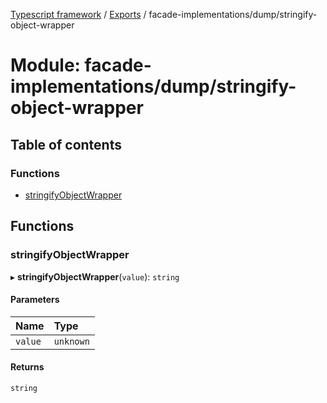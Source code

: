 [Typescript framework](../index.md) / [Exports](../modules.md) / facade-implementations/dump/stringify-object-wrapper

# Module: facade-implementations/dump/stringify-object-wrapper

## Table of contents

### Functions

- [stringifyObjectWrapper](facade_implementations_dump_stringify_object_wrapper.md#stringifyobjectwrapper)

## Functions

### stringifyObjectWrapper

▸ **stringifyObjectWrapper**(`value`): `string`

#### Parameters

| Name | Type |
| :------ | :------ |
| `value` | `unknown` |

#### Returns

`string`
